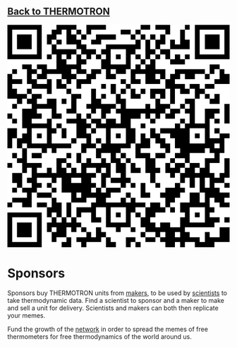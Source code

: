 ## [Back to THERMOTRON](../)

![](../qrcodes/sponsors-qrcode.png)

# Sponsors

Sponsors buy THERMOTRON units from [makers](../makers/), to be used by [scientists](scientists/) to take thermodynamic data.  Find a scientist to sponsor and a maker to make and sell a unit for delivery.  Scientists and makers can both then replicate your memes.

Fund the growth of the [network](../network/) in order to spread the memes of free thermometers for free thermodynamics of the world around us.  